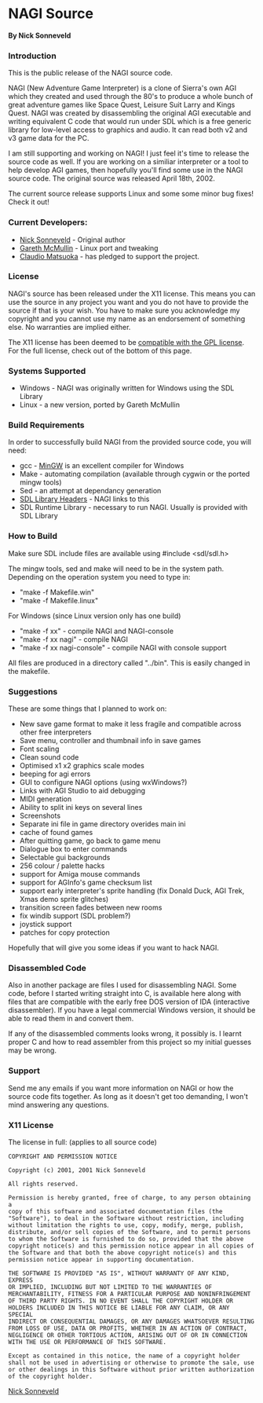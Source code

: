 # NAGI Source

**By Nick Sonneveld**


### Introduction

This is the public release of the NAGI source code.

NAGI (New Adventure Game Interpreter) is a clone of Sierra's own AGI which
they created and used through the 80's to produce a whole bunch of great
adventure games like Space Quest, Leisure Suit Larry and Kings Quest. NAGI was
created by disassembling the original AGI executable and writing equivalent C
code that would run under SDL which is a free generic library for low-level
access to graphics and audio. It can read both v2 and v3 game data for the PC.

I am still supporting and working on NAGI!  I just feel it's time to release
the source code as well.  If you are working on a similiar interpreter or a
tool to help develop AGI games, then hopefully you'll find some use in the
NAGI source code.  The original source was released April 18th, 2002.

The current source release supports Linux and some some minor bug fixes!
Check it out!


### Current Developers:

  * [Nick Sonneveld][1] - Original author
  * [Gareth McMullin][2] - Linux port and tweaking
  * [Claudio Matsuoka][3] - has pledged to support the project.


### License

NAGI's source has been released under the X11 license.  This means you can use
the source in any project you want and you do not have to provide the source
if that is your wish.  You have to make sure you acknowledge my copyright and
you cannot use my name as an endorsement of something else.  No warranties are
implied either.

The X11 license has been deemed to be [compatible with the GPL license][4].
For the full license, check out of the bottom of this page.


###  Systems Supported

  * Windows - NAGI was originally written for Windows using the SDL Library
  * Linux - a new version, ported by Gareth McMullin


### Build Requirements

In order to successfully build NAGI from the provided source code, you will
need:

  * gcc - [MinGW][5] is an excellent compiler for Windows
  * Make - automating compilation  (available through cygwin or the ported
mingw tools)
  * Sed - an attempt at dependancy generation
  * [SDL Library Headers][6] - NAGI links to this
  * SDL Runtime Library - necessary to run NAGI.  Usually is provided with SDL
Library


### How to Build

Make sure SDL include files are available using #include <sdl/sdl.h>

The mingw tools, sed and make will need to be in the system path.  Depending
on the operation system you need to type in:

  * "make -f Makefile.win"
  * "make -f Makefile.linux"

For Windows (since Linux version only has one build)

  * "make -f xx" - compile NAGI and NAGI-console
  * "make -f xx nagi" - compile NAGI
  * "make -f xx nagi-console" - compile NAGI with console support

All files are produced in a directory called "../bin".  This is easily changed
in the makefile.


### Suggestions

These are some things that I planned to work on:

  * New save game format to make it less fragile and compatible across other
free interpreters
  * Save menu, controller and thumbnail info in save games
  * Font scaling
  * Clean sound code
  * Optimised x1 x2 graphics scale modes
  * beeping for agi errors
  * GUI to configure NAGI options (using wxWindows?)
  * Links with AGI Studio to aid debugging
  * MIDI generation
  * Ability to split ini keys on several lines
  * Screenshots
  * Separate ini file in game directory overides main ini
  * cache of found games
  * After quitting game, go back to game menu
  * Dialogue box to enter commands
  * Selectable gui backgrounds
  * 256 colour / palette hacks
  * support for Amiga mouse commands
  * support for AGInfo's game checksum list
  * support early interpreter's sprite handling (fix Donald Duck, AGI Trek,
Xmas demo sprite glitches)
  * transition screen fades between new rooms
  * fix windib support (SDL problem?)
  * joystick support
  * patches for copy protection

Hopefully that will give you some ideas if you want to hack NAGI.


### Disassembled Code

Also in another package are files I used for disassembling NAGI.  Some code,
before I started writing straight into C, is available here along with files
that are compatible with the early free DOS version of IDA (interactive
disassembler).  If you have a legal commercial Windows version, it should be
able to read them in and convert them.

If any of the disassembled comments looks wrong, it possibly is.  I learnt
proper C and how to read assembler from this project so my initial guesses may
be wrong.


### Support

Send me any emails if you want more information on NAGI or how the source code
fits together.  As long as it doesn't get too demanding, I won't mind
answering any questions.


### X11 License

The license in full: (applies to all source code)

    COPYRIGHT AND PERMISSION NOTICE

    Copyright (c) 2001, 2001 Nick Sonneveld

    All rights reserved.

    Permission is hereby granted, free of charge, to any person obtaining a
    copy of this software and associated documentation files (the
    "Software"), to deal in the Software without restriction, including
    without limitation the rights to use, copy, modify, merge, publish,
    distribute, and/or sell copies of the Software, and to permit persons
    to whom the Software is furnished to do so, provided that the above
    copyright notice(s) and this permission notice appear in all copies of
    the Software and that both the above copyright notice(s) and this
    permission notice appear in supporting documentation.

    THE SOFTWARE IS PROVIDED "AS IS", WITHOUT WARRANTY OF ANY KIND, EXPRESS
    OR IMPLIED, INCLUDING BUT NOT LIMITED TO THE WARRANTIES OF
    MERCHANTABILITY, FITNESS FOR A PARTICULAR PURPOSE AND NONINFRINGEMENT
    OF THIRD PARTY RIGHTS. IN NO EVENT SHALL THE COPYRIGHT HOLDER OR
    HOLDERS INCLUDED IN THIS NOTICE BE LIABLE FOR ANY CLAIM, OR ANY SPECIAL
    INDIRECT OR CONSEQUENTIAL DAMAGES, OR ANY DAMAGES WHATSOEVER RESULTING
    FROM LOSS OF USE, DATA OR PROFITS, WHETHER IN AN ACTION OF CONTRACT,
    NEGLIGENCE OR OTHER TORTIOUS ACTION, ARISING OUT OF OR IN CONNECTION
    WITH THE USE OR PERFORMANCE OF THIS SOFTWARE.

    Except as contained in this notice, the name of a copyright holder
    shall not be used in advertising or otherwise to promote the sale, use
    or other dealings in this Software without prior written authorization
    of the copyright holder.

[Nick Sonneveld][7]




   [1]: mailto:sonneveld.at.hotmail.com

   [2]: mailto:g_mcm.at.mweb.co.za

   [3]: mailto:claudio.at.helllabs.org

   [4]: http://www.gnu.org/licenses/license-list.html

   [5]: http://www.mingw.org

   [6]: http://www.libsdl.org/

   [7]: mailto:sonneveld.at.hotmail.com

